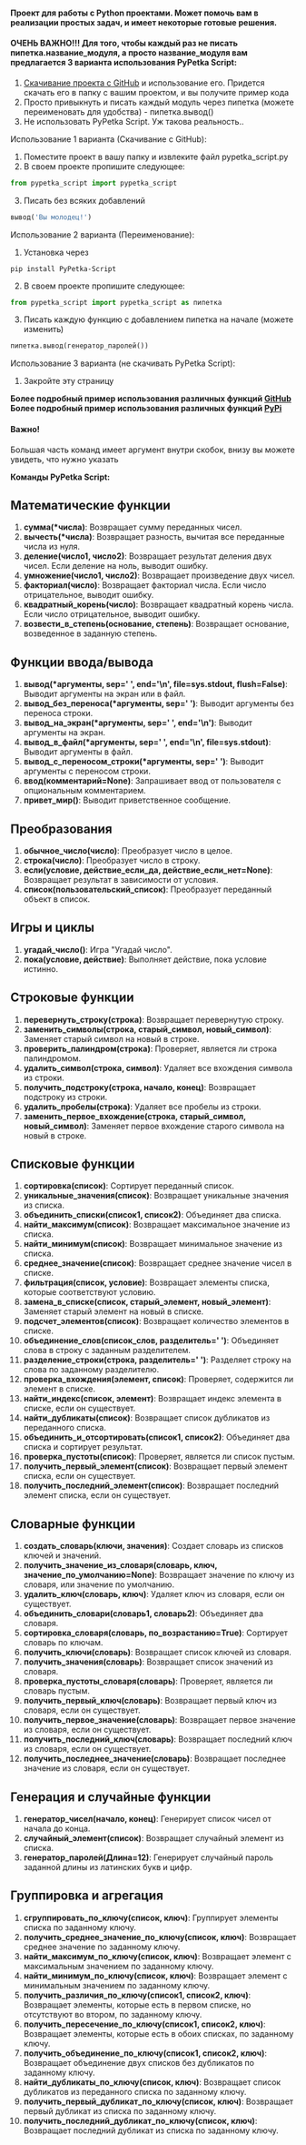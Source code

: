 #### Проект для работы с Python проектами. Может помочь вам в реализации простых задач, и имеет некоторые готовые решения. ####


#### ОЧЕНЬ ВАЖНО!!! Для того, чтобы каждый раз не писать пипетка.название_модуля, а просто название_модуля вам предлагается 3 варианта использования PyPetka Script: ####

1. [Скачивание проекта с GitHub](https://github.com/IlyaChaek/PyPetka-Script) и использование его. Придется скачать его в папку с вашим проектом, и вы получите пример кода
2. Просто привыкнуть и писать каждый модуль через пипетка (можете переименовать для удобства) - пипетка.вывод()
3. Не использовать PyPetka Script. Уж такова реальность..


Использование 1 варианта (Скачивание с GitHub):
1. Поместите проект в вашу папку и извлеките файл pypetka_script.py
2. В своем проекте пропишите следующее:
```python
from pypetka_script import pypetka_script
```
3. Писать без всяких добавлений
```python
вывод('Вы молодец!')
```


Использование 2 варианта (Переименование):
1. Установка через 
```
pip install PyPetka-Script
```
2. В своем проекте пропишите следующее:
```python
from pypetka_script import pypetka_script as пипетка
```
3. Писать каждую функцию с добавлением пипетка на начале (можете изменить)
```python
пипетка.вывод(генератор_паролей())
```


Использование 3 варианта (не скачивать PyPetka Script):
1. Закройте эту страницу

**Более подробный пример использования различных функций [GitHub](https://github.com/IlyaChaek/PyPetka-Script/blob/main/pypetka_script/example_github.py)**
**Более подробный пример использования различных функций [PyPi](https://github.com/IlyaChaek/PyPetka-Script/blob/main/pypetka_script/example_pypi.py)**

#### Важно! ####
Большая часть команд имеет аргумент внутри скобок, внизу вы можете увидеть, что нужно указать


**Команды PyPetka Script:**

## Математические функции

1. **сумма(*числа)**: Возвращает сумму переданных чисел.
2. **вычесть(*числа)**: Возвращает разность, вычитая все переданные числа из нуля.
3. **деление(число1, число2)**: Возвращает результат деления двух чисел. Если деление на ноль, выводит ошибку.
4. **умножение(число1, число2)**: Возвращает произведение двух чисел.
5. **факториал(число)**: Возвращает факториал числа. Если число отрицательное, выводит ошибку.
6. **квадратный_корень(число)**: Возвращает квадратный корень числа. Если число отрицательное, выводит ошибку.
7. **возвести_в_степень(основание, степень)**: Возвращает основание, возведенное в заданную степень.

## Функции ввода/вывода

1. **вывод(*аргументы, sep=' ', end='\n', file=sys.stdout, flush=False)**: Выводит аргументы на экран или в файл.
2. **вывод_без_переноса(*аргументы, sep=' ')**: Выводит аргументы без переноса строки.
3. **вывод_на_экран(*аргументы, sep=' ', end='\n')**: Выводит аргументы на экран.
4. **вывод_в_файл(*аргументы, sep=' ', end='\n', file=sys.stdout)**: Выводит аргументы в файл.
5. **вывод_с_переносом_строки(*аргументы, sep=' ')**: Выводит аргументы с переносом строки.
6. **ввод(комментарий=None)**: Запрашивает ввод от пользователя с опциональным комментарием.
7. **привет_мир()**: Выводит приветственное сообщение.

## Преобразования

1. **обычное_число(число)**: Преобразует число в целое.
2. **строка(число)**: Преобразует число в строку.
3. **если(условие, действие_если_да, действие_если_нет=None)**: Возвращает результат в зависимости от условия.
4. **список(пользовательский_список)**: Преобразует переданный объект в список.

## Игры и циклы

1. **угадай_число()**: Игра "Угадай число".
2. **пока(условие, действие)**: Выполняет действие, пока условие истинно.

## Строковые функции

1. **перевернуть_строку(строка)**: Возвращает перевернутую строку.
2. **заменить_символы(строка, старый_символ, новый_символ)**: Заменяет старый символ на новый в строке.
3. **проверить_палиндром(строка)**: Проверяет, является ли строка палиндромом.
4. **удалить_символ(строка, символ)**: Удаляет все вхождения символа из строки.
5. **получить_подстроку(строка, начало, конец)**: Возвращает подстроку из строки.
6. **удалить_пробелы(строка)**: Удаляет все пробелы из строки.
7. **заменить_первое_вхождение(строка, старый_символ, новый_символ)**: Заменяет первое вхождение старого символа на новый в строке.

## Списковые функции

1. **сортировка(список)**: Сортирует переданный список.
2. **уникальные_значения(список)**: Возвращает уникальные значения из списка.
3. **объединить_списки(список1, список2)**: Объединяет два списка.
4. **найти_максимум(список)**: Возвращает максимальное значение из списка.
5. **найти_минимум(список)**: Возвращает минимальное значение из списка.
6. **среднее_значение(список)**: Возвращает среднее значение чисел в списке.
7. **фильтрация(список, условие)**: Возвращает элементы списка, которые соответствуют условию.
8. **замена_в_списке(список, старый_элемент, новый_элемент)**: Заменяет старый элемент на новый в списке.
9. **подсчет_элементов(список)**: Возвращает количество элементов в списке.
10. **объединение_слов(список_слов, разделитель=' ')**: Объединяет слова в строку с заданным разделителем.
11. **разделение_строки(строка, разделитель=' ')**: Разделяет строку на слова по заданному разделителю.
12. **проверка_вхождения(элемент, список)**: Проверяет, содержится ли элемент в списке.
13. **найти_индекс(список, элемент)**: Возвращает индекс элемента в списке, если он существует.
14. **найти_дубликаты(список)**: Возвращает список дубликатов из переданного списка.
15. **объединить_и_отсортировать(список1, список2)**: Объединяет два списка и сортирует результат.
16. **проверка_пустоты(список)**: Проверяет, является ли список пустым.
17. **получить_первый_элемент(список)**: Возвращает первый элемент списка, если он существует.
18. **получить_последний_элемент(список)**: Возвращает последний элемент списка, если он существует.

## Словарные функции

1. **создать_словарь(ключи, значения)**: Создает словарь из списков ключей и значений.
2. **получить_значение_из_словаря(словарь, ключ, значение_по_умолчанию=None)**: Возвращает значение по ключу из словаря, или значение по умолчанию.
3. **удалить_ключ(словарь, ключ)**: Удаляет ключ из словаря, если он существует.
4. **объединить_словари(словарь1, словарь2)**: Объединяет два словаря.
5. **сортировка_словаря(словарь, по_возрастанию=True)**: Сортирует словарь по ключам.
6. **получить_ключи(словарь)**: Возвращает список ключей из словаря.
7. **получить_значения(словарь)**: Возвращает список значений из словаря.
8. **проверка_пустоты_словаря(словарь)**: Проверяет, является ли словарь пустым.
9. **получить_первый_ключ(словарь)**: Возвращает первый ключ из словаря, если он существует.
10. **получить_первое_значение(словарь)**: Возвращает первое значение из словаря, если он существует.
11. **получить_последний_ключ(словарь)**: Возвращает последний ключ из словаря, если он существует.
12. **получить_последнее_значение(словарь)**: Возвращает последнее значение из словаря, если он существует.

## Генерация и случайные функции

1. **генератор_чисел(начало, конец)**: Генерирует список чисел от начала до конца.
2. **случайный_элемент(список)**: Возвращает случайный элемент из списка.
3. **генератор_паролей(Длина=12)**: Генерирует случайный пароль заданной длины из латинских букв и цифр.

## Группировка и агрегация

1. **сгруппировать_по_ключу(список, ключ)**: Группирует элементы списка по заданному ключу.
2. **получить_среднее_значение_по_ключу(список, ключ)**: Возвращает среднее значение по заданному ключу.
3. **найти_максимум_по_ключу(список, ключ)**: Возвращает элемент с максимальным значением по заданному ключу.
4. **найти_минимум_по_ключу(список, ключ)**: Возвращает элемент с минимальным значением по заданному ключу.
5. **получить_различия_по_ключу(список1, список2, ключ)**: Возвращает элементы, которые есть в первом списке, но отсутствуют во втором, по заданному ключу.
6. **получить_пересечение_по_ключу(список1, список2, ключ)**: Возвращает элементы, которые есть в обоих списках, по заданному ключу.
7. **получить_объединение_по_ключу(список1, список2, ключ)**: Возвращает объединение двух списков без дубликатов по заданному ключу.
8. **найти_дубликаты_по_ключу(список, ключ)**: Возвращает список дубликатов из переданного списка по заданному ключу.
9. **получить_первый_дубликат_по_ключу(список, ключ)**: Возвращает первый дубликат из списка по заданному ключу.
10. **получить_последний_дубликат_по_ключу(список, ключ)**: Возвращает последний дубликат из списка по заданному ключу.